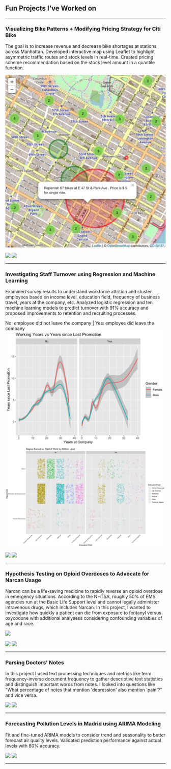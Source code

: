 ## Fun Projects I've Worked on

---

### Visualizing Bike Patterns + Modifying Pricing Strategy for Citi Bike
The goal is to increase revenue and decrease bike shortages at stations across Manhattan. Developed interactive map using Leaflet to highlight asymmetric traffic routes and stock levels in real-time. Created pricing scheme recommendation based on the stock level amount in a quantile function.

<img src="images/BusySummer.jpeg?raw=true"/>

[![](https://img.shields.io/badge/R-black?logo=R)](#) [![](https://img.shields.io/badge/Leaflet-black?logo=leaflet)](#)

---

### Investigating Staff Turnover using Regression and Machine Learning
Examined survey results to understand workforce attrition and cluster employees based on income level, education field, frequency of business travel, years at the company, etc. Analyzed logistic regression and ten machine learning models to predict turnover with 91% accuracy and proposed improvements to retention and recruiting processes.

No: employee did not leave the company | Yes: employee did leave the company
<img src="images/WorkYearvsPromotion.png?raw=true"/>
<br>
<img src="images/DeptvsEdu.jpg?raw=true"/>

[![](https://img.shields.io/badge/R-black?logo=R)](#) [![](https://img.shields.io/badge/Plotly-black?logo=plotly)](#)

---

### Hypothesis Testing on Opioid Overdoses to Advocate for Narcan Usage
Narcan can be a life-saving medicine to rapidly reverse an opioid overdose in emergency situations. According to the NHTSA, roughly 50% of EMS agencies run at the Basic Life Support level and cannot legally administer intravenous drugs, which includes Narcan. In this project, I wanted to investigate how quickly a patient can die from exposure to fentanyl versus oxycodone with additional analysess considering confounding variables of age and race.

<img src="image/Opioid.jpg?raw-true"/>

[![](https://img.shields.io/badge/R-black?logo=R)](#) [![](https://img.shields.io/badge/Plotly-black?logo=plotly)](#)

---

### Parsing Doctors' Notes
In this project I used text processing techniques and metrics like term frequency-inverse document frequency to gather descriptive text statistics and distinguish important words from notes. I looked into questions like "What percentage of notes that mention 'depression' also mention 'pain'?" and vice versa. 

[![](https://img.shields.io/badge/R-black?logo=R)](#) [![](https://img.shields.io/badge/Tidyverse-black?logo=tidyverse)](#)

---

### Forecasting Pollution Levels in Madrid using ARIMA Modeling
Fit and fine-tuned ARIMA models to consider trend and seasonality to better forecast air quality levels. Validated prediction performance against actual levels with 80% accuracy.

[![](https://img.shields.io/badge/R-black?logo=R)](#) [![](https://img.shields.io/badge/Tidyverse-black?logo=tidyverse)](#)

---

